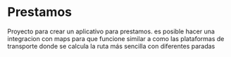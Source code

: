 # Prestamos
Proyecto para crear un aplicativo para prestamos. es posible hacer una integracion con maps para que funcione similar a como las plataformas de transporte donde se calcula la ruta más sencilla con diferentes paradas
